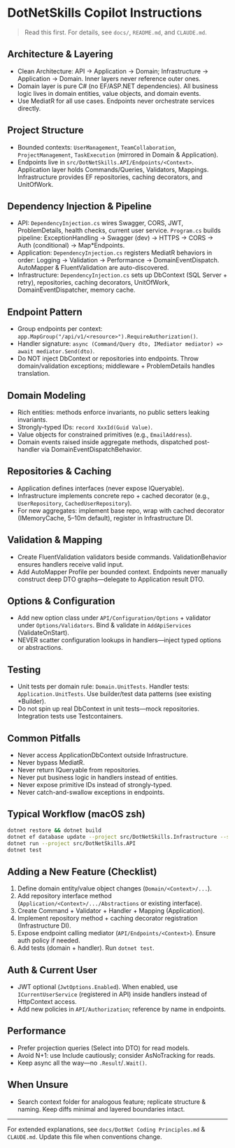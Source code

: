 
# DotNetSkills Copilot Instructions

> Read this first. For details, see `docs/`, `README.md`, and `CLAUDE.md`.

## Architecture & Layering
- Clean Architecture: API → Application → Domain; Infrastructure → Application → Domain. Inner layers never reference outer ones.
- Domain layer is pure C# (no EF/ASP.NET dependencies). All business logic lives in domain entities, value objects, and domain events.
- Use MediatR for all use cases. Endpoints never orchestrate services directly.

## Project Structure
- Bounded contexts: `UserManagement`, `TeamCollaboration`, `ProjectManagement`, `TaskExecution` (mirrored in Domain & Application).
- Endpoints live in `src/DotNetSkills.API/Endpoints/<Context>`. Application layer holds Commands/Queries, Validators, Mappings. Infrastructure provides EF repositories, caching decorators, and UnitOfWork.

## Dependency Injection & Pipeline
- API: `DependencyInjection.cs` wires Swagger, CORS, JWT, ProblemDetails, health checks, current user service. `Program.cs` builds pipeline: ExceptionHandling → Swagger (dev) → HTTPS → CORS → Auth (conditional) → Map*Endpoints.
- Application: `DependencyInjection.cs` registers MediatR behaviors in order: Logging → Validation → Performance → DomainEventDispatch. AutoMapper & FluentValidation are auto-discovered.
- Infrastructure: `DependencyInjection.cs` sets up DbContext (SQL Server + retry), repositories, caching decorators, UnitOfWork, DomainEventDispatcher, memory cache.

## Endpoint Pattern
- Group endpoints per context: `app.MapGroup("/api/v1/<resource>").RequireAuthorization()`.
- Handler signature: `async (Command/Query dto, IMediator mediator) => await mediator.Send(dto)`.
- Do NOT inject DbContext or repositories into endpoints. Throw domain/validation exceptions; middleware + ProblemDetails handles translation.

## Domain Modeling
- Rich entities: methods enforce invariants, no public setters leaking invariants.
- Strongly-typed IDs: `record XxxId(Guid Value)`.
- Value objects for constrained primitives (e.g., `EmailAddress`).
- Domain events raised inside aggregate methods, dispatched post-handler via DomainEventDispatchBehavior.

## Repositories & Caching
- Application defines interfaces (never expose IQueryable).
- Infrastructure implements concrete repo + cached decorator (e.g., `UserRepository`, `CachedUserRepository`).
- For new aggregates: implement base repo, wrap with cached decorator (IMemoryCache, 5–10m default), register in Infrastructure DI.

## Validation & Mapping
- Create FluentValidation validators beside commands. ValidationBehavior ensures handlers receive valid input.
- Add AutoMapper Profile per bounded context. Endpoints never manually construct deep DTO graphs—delegate to Application result DTO.

## Options & Configuration
- Add new option class under `API/Configuration/Options` + validator under `Options/Validators`. Bind & validate in `AddApiServices` (ValidateOnStart).
- NEVER scatter configuration lookups in handlers—inject typed options or abstractions.

## Testing
- Unit tests per domain rule: `Domain.UnitTests`. Handler tests: `Application.UnitTests`. Use builder/test data patterns (see existing *Builder).
- Do not spin up real DbContext in unit tests—mock repositories. Integration tests use Testcontainers.

## Common Pitfalls
- Never access ApplicationDbContext outside Infrastructure.
- Never bypass MediatR.
- Never return IQueryable from repositories.
- Never put business logic in handlers instead of entities.
- Never expose primitive IDs instead of strongly-typed.
- Never catch-and-swallow exceptions in endpoints.

## Typical Workflow (macOS zsh)
```bash
dotnet restore && dotnet build
dotnet ef database update --project src/DotNetSkills.Infrastructure --startup-project src/DotNetSkills.API
dotnet run --project src/DotNetSkills.API
dotnet test
```

## Adding a New Feature (Checklist)
1. Define domain entity/value object changes (`Domain/<Context>/...`).
2. Add repository interface method (`Application/<Context>/.../Abstractions` or existing interface).
3. Create Command + Validator + Handler + Mapping (Application).
4. Implement repository method + caching decorator registration (Infrastructure DI).
5. Expose endpoint calling mediator (`API/Endpoints/<Context>`). Ensure auth policy if needed.
6. Add tests (domain + handler). Run `dotnet test`.

## Auth & Current User
- JWT optional (`JwtOptions.Enabled`). When enabled, use `ICurrentUserService` (registered in API) inside handlers instead of HttpContext access.
- Add new policies in `API/Authorization`; reference by name in endpoints.

## Performance
- Prefer projection queries (Select into DTO) for read models.
- Avoid N+1: use Include cautiously; consider AsNoTracking for reads.
- Keep async all the way—no `.Result`/`.Wait()`.

## When Unsure
- Search context folder for analogous feature; replicate structure & naming. Keep diffs minimal and layered boundaries intact.

---
For extended explanations, see `docs/DotNet Coding Principles.md` & `CLAUDE.md`. Update this file when conventions change.
